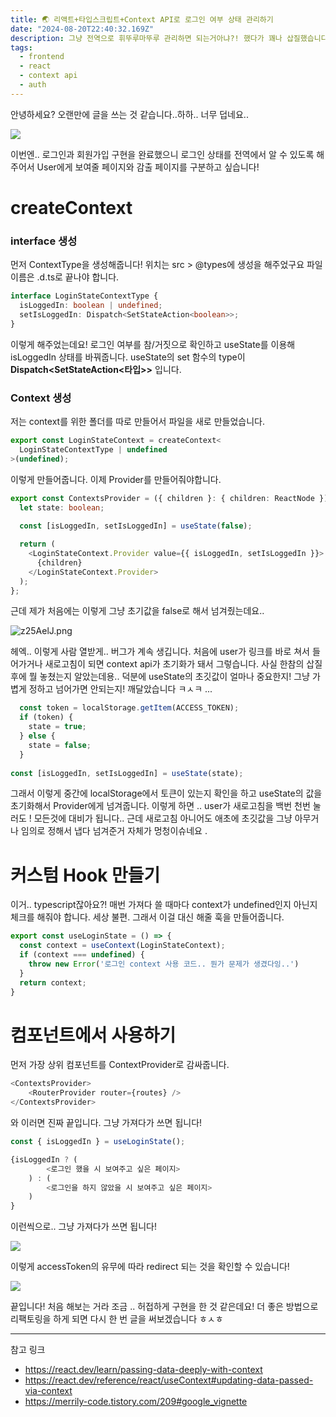 ```yaml
---
title: 🌏 리액트+타입스크립트+Context API로 로그인 여부 상태 관리하기
date: "2024-08-20T22:40:32.169Z"
description: 그냥 전역으로 휘뚜루마뚜루 관리하면 되는거아냐?! 했다가 꽤나 삽질했습니다만 이런 제가 바보같은가요
tags: 
  - frontend
  - react
  - context api
  - auth
---
```


안녕하세요? 오랜만에 글을 쓰는 것 같습니다..하하.. 너무 덥네요..  

![](https://i.imgur.com/cC0Syqm.png)

이번엔.. 로그인과 회원가입 구현을 완료했으니 로그인 상태를 전역에서 알 수 있도록 해주어서 User에게 보여줄 페이지와 감출 페이지를 구분하고 싶습니다!   

# createContext

### interface 생성 

먼저 ContextType을 생성해줍니다! 위치는 src > @types에 생성을 해주었구요 파일 이름은 .d.ts로 끝나야 합니다.  

```ts
interface LoginStateContextType {
  isLoggedIn: boolean | undefined;
  setIsLoggedIn: Dispatch<SetStateAction<boolean>>;
}
```

이렇게 해주었는데요! 로그인 여부를 참/거짓으로 확인하고 useState를 이용해 isLoggedIn 상태를 바꿔줍니다. useState의 set 함수의 type이 **Dispatch<SetStateAction<타입>>** 입니다.  

### Context 생성 

저는 context를 위한 폴더를 따로 만들어서 파일을 새로 만들었습니다.  

```ts
export const LoginStateContext = createContext<
  LoginStateContextType | undefined
>(undefined);
```

이렇게 만들어줍니다. 이제 Provider를 만들어줘야합니다.  

```ts
export const ContextsProvider = ({ children }: { children: ReactNode }) => {
  let state: boolean;
  
  const [isLoggedIn, setIsLoggedIn] = useState(false);

  return (
    <LoginStateContext.Provider value={{ isLoggedIn, setIsLoggedIn }}>
      {children}
    </LoginStateContext.Provider>
  );
};
```

근데 제가 처음에는 이렇게 그냥 초기값을 false로 해서 넘겨줬는데요..  

![z25AelJ.png](https://i.imgur.com/z25AelJ.png)

헤엑.. 이렇게 사람 열받게.. 버그가 계속 생깁니다. 처음에 user가 링크를 바로 쳐서 들어가거나 새로고침이 되면 context api가 초기화가 돼서 그렇습니다. 사실 한참의 삽질 후에 뭘 놓쳤는지 알았는데용.. 덕분에 useState의 초깃값이 얼마나 중요한지! 그냥 가볍게 정하고 넘어가면 안되는지! 깨달았습니다 ㅋㅅㅋ ...  

```ts
  const token = localStorage.getItem(ACCESS_TOKEN);
  if (token) {
    state = true;
  } else {
    state = false;
  }
  
const [isLoggedIn, setIsLoggedIn] = useState(state);
```

그래서 이렇게 중간에 localStorage에서 토큰이 있는지 확인을 하고 useState의 값을 초기화해서 Provider에게 넘겨줍니다. 이렇게 하면 .. user가 새로고침을 백번 천번 눌러도 ! 모든것에 대비가 됩니다.. 근데 새로고침 아니어도 애초에 초깃값을 그냥 아무거나 임의로 정해서 냅다 넘겨준거 자체가 멍청이슈네요 .  

# 커스텀 Hook 만들기  

이거.. typescript잖아요?! 매번 가져다 쓸 때마다 context가 undefined인지 아닌지 체크를 해줘야 합니다. 세상 불편. 그래서 이걸 대신 해줄 훅을 만들어줍니다.  

```ts
export const useLoginState = () => {
  const context = useContext(LoginStateContext);
  if (context === undefined) {
    throw new Error('로그인 context 사용 코드.. 뭔가 문제가 생겼다잉..')
  }
  return context;
}
```

# 컴포넌트에서 사용하기 

먼저 가장 상위 컴포넌트를 ContextProvider로 감싸줍니다.   

```ts
<ContextsProvider>
    <RouterProvider router={routes} />
</ContextsProvider>
```

와 이러면 진짜 끝입니다. 그냥 가져다가 쓰면 됩니다!  

```ts
const { isLoggedIn } = useLoginState();

{isLoggedIn ? (
	    <로그인 했을 시 보여주고 싶은 페이지>
    ) : (
        <로그인을 하지 않았을 시 보여주고 싶은 페이지>
	)
}
```

이런씩으로.. 그냥 가져다가 쓰면 됩니다!  

![](https://i.imgur.com/owH4QJG.gif)

이렇게 accessToken의 유무에 따라 redirect 되는 것을 확인할 수 있습니다! 

![](https://i.imgur.com/5DdwgUL.png)

끝입니다! 처음 해보는 거라 조금 .. 허접하게 구현을 한 것 같은데요! 더 좋은 방법으로 리팩토링을 하게 되면 다시 한 번 글을 써보겠습니다 ㅎㅅㅎ  

----
참고 링크  
- https://react.dev/learn/passing-data-deeply-with-context
- https://react.dev/reference/react/useContext#updating-data-passed-via-context
- https://merrily-code.tistory.com/209#google_vignette